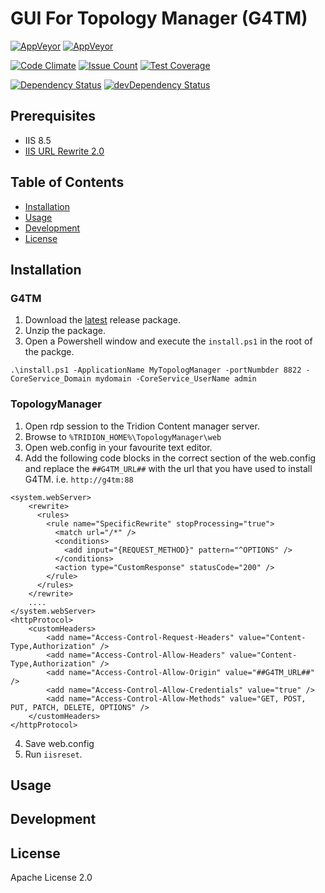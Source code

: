 # GUI For Topology Manager (G4TM)

[![AppVeyor][appveyor-badge-dev]][appveyor-badge-dev-url]
[![AppVeyor][appveyor-badge-master]][appveyor-badge-dev-url]

[![Code Climate][code-climate-badge]][code-climate-badge-url]
[![Issue Count][code-climate-issue-badge]][code-climate-issue-badge-url]
[![Test Coverage][code-climate-test-badge]][code-climate-test-badge-url]

[![Dependency Status][david-badge]][david-badge-url] 
[![devDependency Status][david-badge-dev]][david-badge-dev-url]

## Prerequisites

 * IIS 8.5
 * [IIS URL Rewrite 2.0](https://www.iis.net/downloads/microsoft/url-rewrite)


## Table of Contents

* [Installation](#installation)
* [Usage](#usage)
* [Development](#development)
* [License](#license)


## Installation

### G4TM

1. Download the [latest](https://github.com/sshibani/gui-for-topology-manager/releases) release package.
2. Unzip the package. 
3. Open a Powershell window and execute the `install.ps1` in the root of the packge. 

```
.\install.ps1 -ApplicationName MyTopologManager -portNumbder 8822 -CoreService_Domain mydomain -CoreService_UserName admin
``` 

### TopologyManager 

1. Open rdp session to the Tridion Content manager server.
2. Browse to `%TRIDION_HOME%\TopologyManager\web`
3. Open web.config in your favourite text editor.
4. Add the following code blocks in the correct section of the web.config and replace the `##G4TM_URL##` with the url that you have used to install G4TM. i.e. `http://g4tm:88` 


```
<system.webServer>
    <rewrite>
      <rules>
        <rule name="SpecificRewrite" stopProcessing="true">
          <match url="/*" />
          <conditions>
            <add input="{REQUEST_METHOD}" pattern="^OPTIONS" />
          </conditions>
          <action type="CustomResponse" statusCode="200" />
        </rule>
      </rules>
    </rewrite>
    ....
</system.webServer>
<httpProtocol>
    <customHeaders>
        <add name="Access-Control-Request-Headers" value="Content-Type,Authorization" />
        <add name="Access-Control-Allow-Headers" value="Content-Type,Authorization" />
        <add name="Access-Control-Allow-Origin" value="##G4TM_URL##" />
        <add name="Access-Control-Allow-Credentials" value="true" />
        <add name="Access-Control-Allow-Methods" value="GET, POST, PUT, PATCH, DELETE, OPTIONS" />
    </customHeaders>
</httpProtocol>
```
4. Save web.config
5. Run `iisreset`.

## Usage

## Development

## License

Apache License 2.0


[appveyor-badge-dev]: https://ci.appveyor.com/api/projects/status/github/sshibani/gui-for-topology-manager?branch=develop&svg=true&passingText=develop
[appveyor-badge-master]: https://ci.appveyor.com/api/projects/status/github/sshibani/gui-for-topology-manager?branch=master&svg=true&passingText=master
[appveyor-badge-dev-url]: https://ci.appveyor.com/project/sshibani/gui-for-topology-manager

[david-badge-dev]: https://david-dm.org/sshibani/topology-manager-gui/dev-status.svg?path=client&type=dev
[david-badge-dev-url]: https://david-dm.org/sshibani/topology-manager-gui?path=client&type=dev
[david-badge]: https://david-dm.org/sshibani/topology-manager-gui.svg?path=client
[david-badge-url]: https://david-dm.org/sshibani/topology-manager-gui?path=client

[code-climate-badge]: https://codeclimate.com/github/cloudfoundry/membrane.png
[code-climate-badge-url]: https://codeclimate.com/github/sshibani/gui-for-topology-manager/
[code-climate-issue-badge]: https://codeclimate.com/github/sshibani/gui-for-topology-manager/badges/issue_count.svg
[code-climate-issue-badge-url]: https://codeclimate.com/github/sshibani/topology-manager-gui
[code-climate-test-badge]: https://codeclimate.com/github/sshibani/gui-for-topology-manager/badges/coverage.svg
[code-climate-test-badge-url]: https://codeclimate.com/github/sshibani/gui-for-topology-manager/coverage